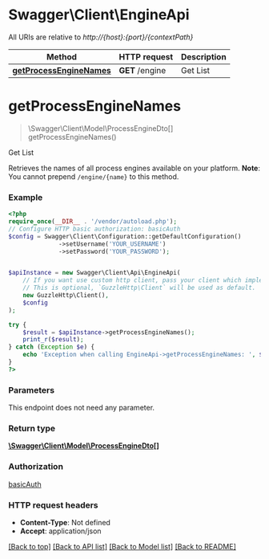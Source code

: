 # Swagger\Client\EngineApi

All URIs are relative to *http://{host}:{port}/{contextPath}*

Method | HTTP request | Description
------------- | ------------- | -------------
[**getProcessEngineNames**](EngineApi.md#getprocessenginenames) | **GET** /engine | Get List

# **getProcessEngineNames**
> \Swagger\Client\Model\ProcessEngineDto[] getProcessEngineNames()

Get List

Retrieves the names of all process engines available on your platform. **Note**: You cannot prepend `/engine/{name}` to this method.

### Example
```php
<?php
require_once(__DIR__ . '/vendor/autoload.php');
// Configure HTTP basic authorization: basicAuth
$config = Swagger\Client\Configuration::getDefaultConfiguration()
              ->setUsername('YOUR_USERNAME')
              ->setPassword('YOUR_PASSWORD');


$apiInstance = new Swagger\Client\Api\EngineApi(
    // If you want use custom http client, pass your client which implements `GuzzleHttp\ClientInterface`.
    // This is optional, `GuzzleHttp\Client` will be used as default.
    new GuzzleHttp\Client(),
    $config
);

try {
    $result = $apiInstance->getProcessEngineNames();
    print_r($result);
} catch (Exception $e) {
    echo 'Exception when calling EngineApi->getProcessEngineNames: ', $e->getMessage(), PHP_EOL;
}
?>
```

### Parameters
This endpoint does not need any parameter.

### Return type

[**\Swagger\Client\Model\ProcessEngineDto[]**](../Model/ProcessEngineDto.md)

### Authorization

[basicAuth](../../README.md#basicAuth)

### HTTP request headers

 - **Content-Type**: Not defined
 - **Accept**: application/json

[[Back to top]](#) [[Back to API list]](../../README.md#documentation-for-api-endpoints) [[Back to Model list]](../../README.md#documentation-for-models) [[Back to README]](../../README.md)

